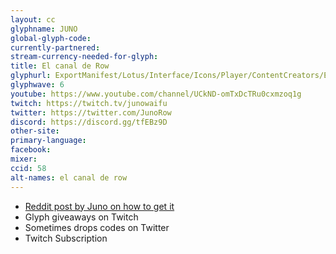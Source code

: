 ```yaml
---
layout: cc
glyphname: JUNO
global-glyph-code:
currently-partnered:
stream-currency-needed-for-glyph:
title: El canal de Row
glyphurl: ExportManifest/Lotus/Interface/Icons/Player/ContentCreators/ElCanaldeRow.png
glyphwave: 6
youtube: https://www.youtube.com/channel/UCkND-omTxDcTRu0cxmzoq1g
twitch: https://twitch.tv/junowaifu
twitter: https://twitter.com/JunoRow
discord: https://discord.gg/tfEBz9D
other-site:
primary-language:
facebook:
mixer:
ccid: 58
alt-names: el canal de row
---
```

* [Reddit post by Juno on how to get it](https://www.reddit.com/r/Warframe/comments/7uzraa/how_to_get_junos_glyph/)
* Glyph giveaways on Twitch
* Sometimes drops codes on Twitter
* Twitch Subscription
